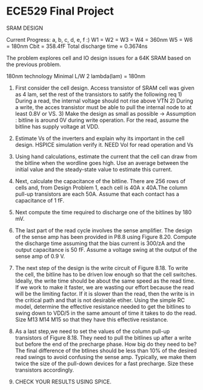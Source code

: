 # ECE529 Final Project
 SRAM DESIGN

Current Progress: a, b, c, d, e, f :)
	W1 = W2 = W3 = W4 = 360nm
	W5 = W6 = 180nm
	Cbit = 358.4fF
  Total discharge time = 0.3674ns


 The problem explores cell and IO design issues for a 64K SRAM based on the previous problem.

180nm technology Minimal L/W 2 lambda(lam) = 180nm

 1) First consider the cell design.
 	Access transistor of SRAM cell was given as 4 lam, set the rest of the transistors to satify the following req
 		1) During a read, the internal voltage should not rise above VTN
 		2) During a write, the acces transistor must be able to pull the internal node to at least 0.8V or VS.
 		3) Make the design as small as possible -> Assumption : bitline is around 0V during write operation. For the read, assume the bitline has supply voltage at VDD.

2) Estimate Vs of the inverters and explain why its important in the cell design. HSPICE simulation verify it. NEED Vol for read operation and Vs

3) Using hand calculations, estimate the current that the cell can draw from
the bitline when the wordline goes high. Use an average between the initial
value and the steady-state value to estimate this current.

4) Next, calculate the capacitance of the bitline. There are 256 rows of cells
and, from Design Problem 1, each cell is 40A x 40A.The column pull-up
transistors are each 50A. Assume that each contact has a capacitance of 1 fF.

5) Next compute the time required to discharge one of the bitlines by 180 mV.

6) The last part of the read cycle involves the sense amplifier. The design of
the sense amp has been provided in P8.8 using Figure 8.20. Compute the
discharge time assuming that the bias current is 300/zA and the output
capacitance is 50 fF. Assume a voltage swing at the output of the sense amp
of 0.9 V.

7) The next step of the design is the write circuit of Figure 8.18. To write the cell, the bitline has to be driven low enough so that the cell switches. Ideally, the write time should be about the same speed as the read time. If we work to make it faster, we are wasting our effort because the read will be the limiting factor. If it is slower than the read, then the write is in the critical path and that is not desirable etiher. Using the simple RC model, determine the effective resistance needed to get the bitlines to swing down to VDD/5 in the same amount of time it takes to do the read. Size M13 M14 M15 so that they have this effective resistance.

8) As a last step,we need to set the values of the column pull-up transistors of Figure 8.18. They need to pull the bitlines up after a write but before the end of the precharge phase. How big do they need to be? The final difference of the btlines should be less than 10% of the desired read swings to avoid confusing the sense amp. Typically, we make them twice the size of the pull-down devices for a fast precharge. Size these transistors accordingly.

9) CHECK YOUR RESULTS USING SPICE.
